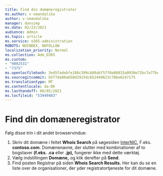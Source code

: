 ```yaml
---
title: Find din domæneregistrator
ms.author: v-smandalika
author: v-smandalika
manager: dansimp
ms.date: 02/23/2021
audience: Admin
ms.topic: article
ms.service: o365-administration
ROBOTS: NOINDEX, NOFOLLOW
localization_priority: Normal
ms.collection: Adm_O365
ms.custom:
- "9002531"
- "7375"
ms.openlocfilehash: 3ed5fadebfe188c399cb80abf57f0a08033a0930e72bc7e77bd9ac889638fe60
ms.sourcegitcommit: b5f7da89a650d2915dc652449623c78be6247175
ms.translationtype: MT
ms.contentlocale: da-DK
ms.lasthandoff: 08/05/2021
ms.locfileid: "53949483"
---
```

# <a name="find-your-domain-registrar"></a>Find din domæneregistrator

Følg disse trin i dit andet browservindue:

1. Skriv dit domæne i feltet **Whois Search** på søgesiden [InterNIC.](https://lookup.icann.org/) F.eks. **contoso.com**. Domænenavne, der slutter med kombinationer af to bogstaver **(f.eks. .ca** eller **.jp),** fungerer ikke med dette værktøj.
2. Vælg indstillingen **Domæne,** og klik derefter på **Send**.
3. Find posten Registrar på siden **Whois Search Results.** Her kan du se en liste over de organisationer, der yder registratortjeneste for dit domæne.
